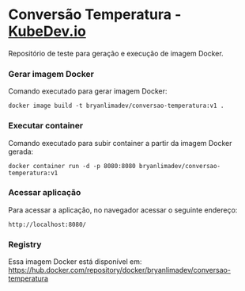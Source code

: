 # Conversão Temperatura - [KubeDev.io](https://kubedev.io/)

Repositório de teste para geração e execução de imagem Docker.

### Gerar imagem Docker

Comando executado para gerar imagem Docker:
```docker cli
docker image build -t bryanlimadev/conversao-temperatura:v1 .
```


### Executar container

Comando executado para subir container a partir da imagem Docker gerada:
```docker cli
docker container run -d -p 8080:8080 bryanlimadev/conversao-temperatura:v1
```


### Acessar aplicação

Para acessar a aplicação, no navegador acessar o seguinte endereço:
```url
http://localhost:8080/
```

### Registry

Essa imagem Docker está disponível em: https://hub.docker.com/repository/docker/bryanlimadev/conversao-temperatura